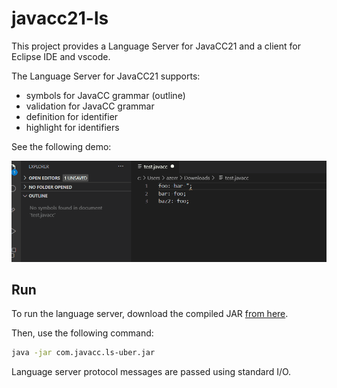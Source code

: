 # javacc21-ls

This project provides a Language Server for JavaCC21 and a client for Eclipse IDE and vscode.

The Language Server for JavaCC21 supports:

 * symbols for JavaCC grammar (outline)
 * validation for JavaCC grammar
 * definition for identifier
 * highlight for identifiers

See the following demo:
 
![JavaCC21 demo](images/JavaCC21Demo.gif)

## Run

To run the language server, download the compiled JAR [from here](https://github.com/angelozerr/javacc21-ls/raw/main/com.javacc.lsp4e/server/com.javacc.ls-uber.jar).

Then, use the following command:

```sh
java -jar com.javacc.ls-uber.jar
```

Language server protocol messages are passed using standard I/O.
